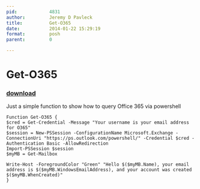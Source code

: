 ```yaml
---
pid:            4831
author:         Jeremy D Pavleck
title:          Get-O365
date:           2014-01-22 15:29:19
format:         posh
parent:         0

---
```


# Get-O365

### [download](Scripts\4831.ps1)

Just a simple function to show how to query Office 365 via powershell	

```posh
Function Get-O365 {
$cred = Get-Credential -Message "Your username is your email address for O365"
$session = New-PSSession -ConfigurationName Microsoft.Exchange -ConnectionUri "https://ps.outlook.com/powershell/" -Credential $cred -Authentication Basic -AllowRedirection
Import-PSSession $session
$myMB = Get-Mailbox

Write-Host -ForegroundColor "Green" "Hello $($myMB.Name), your email address is $($myMB.WindowsEmailAddress), and your account was created $($myMB.WhenCreated)"
}
```
